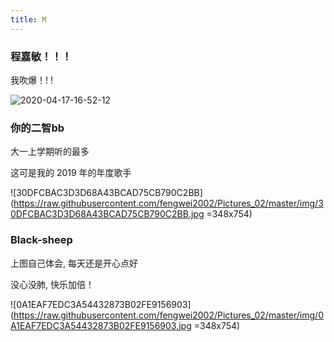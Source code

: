 ```yaml
---
title: M
---
```


### 程嘉敏！！！

我吹爆！! !

![2020-04-17-16-52-12](https://raw.githubusercontent.com/fengwei2002/Pictures_02/master/img/2020-04-17-16-52-12.jpg)

### 你的二智bb

大一上学期听的最多

这可是我的 2019 年的年度歌手

![30DFCBAC3D3D68A43BCAD75CB790C2BB](https://raw.githubusercontent.com/fengwei2002/Pictures_02/master/img/30DFCBAC3D3D68A43BCAD75CB790C2BB.jpg =348x754)

### Black-sheep

上图自己体会, 每天还是开心点好

没心没肺, 快乐加倍！

![0A1EAF7EDC3A54432873B02FE9156903](https://raw.githubusercontent.com/fengwei2002/Pictures_02/master/img/0A1EAF7EDC3A54432873B02FE9156903.jpg =348x754)
